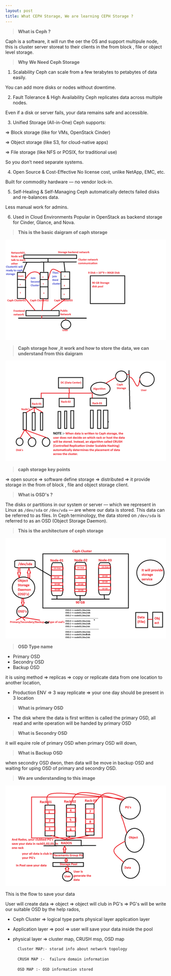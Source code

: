 ```yaml
---
layout: post
title: What CEPH Storage, We are learning CEPH Storage ?
---
```


> **What is Ceph ?**

 Caph is a software, it will run the oer the OS and support multipule node, this is cluster server storeat to their clients in the from block , file or object level storage.

> **Why We Need Ceph Storage**

1. Scalability
Ceph can scale from a few terabytes to petabytes of data easily.

You can add more disks or nodes without downtime.

2. Fault Tolerance & High Availability
Ceph replicates data across multiple nodes.

Even if a disk or server fails, your data remains safe and accessible.

3. Unified Storage (All-in-One)
Ceph supports:

  => Block storage (like for VMs, OpenStack Cinder)

  => Object storage (like S3, for cloud-native apps)

  => File storage (like NFS or POSIX, for traditional use)

So you don’t need separate systems.

4. Open Source & Cost-Effective
No license cost, unlike NetApp, EMC, etc.

Built for commodity hardware — no vendor lock-in.

5. Self-Healing & Self-Managing
Ceph automatically detects failed disks and re-balances data.

Less manual work for admins.

6. Used in Cloud Environments
Popular in OpenStack as backend storage for Cinder, Glance, and Nova.


> **This is the basic daigram of caph storage**

![Image](../images/Caph-01.png)

> **Caph storage how ,it work and how to store the data, we can understand from this daigram**

![](../images/Ceph-02.png)

> **caph storage key points**

=> open source
=> software define storage
=> distributed
=> it provide storage in the from of block , file and object storage client.

> **What is OSD's ?**

The disks or partitions in our system or server — which we represent in Linux as `/dev/sda` or `/dev/vda` — are where our data is stored. This data can be referred to as files. In Ceph terminology, the data stored on `/dev/sda` is referred to as an OSD (Object Storage Daemon).


> **This is the architecture of ceph storage**

![](../images/Architecture%20of%20caph.png)

> **OSD Type name**

- Primary OSD
- Secondry OSD
- Backup OSD

it is using method => replicas => copy or replicate data from one location to another location,

- Production ENV => 3 way replicate => your one day should be present in 3 location

> **What is primary OSD**

- The disk where the data is first written is called the primary OSD, all read and write operation will be handed by primary OSD

> **What is Secondry OSD**

it will equire role of primary OSD when primary OSD will down,

> **What is Backup OSD**

when secondry OSD dwon, then data will be move in backup OSD and waiting for uping OSD of primary and secondry OSD.

> **We are understanding to this image**

![](../images/How%20save%20your%20data%20in%20ceph%20storage.png)

This is the flow to save your data

User will create data => object => object will club in PG's => PG's will be write our suitable OSD by the help rados,


- Ceph Cluster => logical type parts physical layer application layer
- Application layer => pool => user will save your data inside the pool
- physical layer => cluster map, CRUSH msp, OSD map

        Cluster MAP:- storad info about network topology 

        CRUSH MAP :-  failure domain information

        OSD MAP :- OSD information stored

